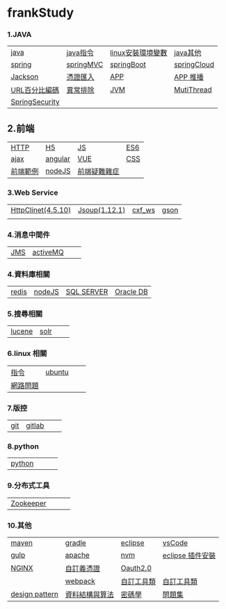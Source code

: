 # frankStudy
### 1.JAVA

|        |  |  |  |
| ---------- | --- |--- |--- |
|[java](file/java.md )|[java指令](file/javaCmd.md)| [linux安裝環境變數](/file/profile.md)| [java其他](file/javaOther.md) |
|[spring](file/spring/SpringFramework.md )| [springMVC](file/spring/springMVC.md )| [springBoot](file/springBoot.md ) | [springCloud](file/springCloud.md )  |
| [Jackson](file/jackson.md ) |  [憑證匯入](file/crt.md ) |[APP](file/app.md )| [APP 推播](file/appNotification.md )|
|[URL百分比編碼](file/urlEncoder.md )|[異常排除](file/javaException.md )|[JVM](file/jvm.md )|[MutiThread](file/thread/mutiThread.md)|
|[SpringSecurity](file/spring/SpringSecurity.md)|||


## 2.前端

|        |  |  |  |
| ---------- | --- |--- |--- |
|[HTTP](file/HTTP.md )|[H5](file/h5.md )|[JS](file/js.md )|[ES6](file/es6.md )|
|[ajax](file/ajax/ajax.md )|[angular](file/angular.md )|[VUE](file/vue.md )|[CSS](file/css.md)|
|[前端範例](file/jsexample.md )|[nodeJS](file/node/nodeJS.md )|[前端疑難雜症](file/jsexception.md )||

### 3.Web Service


|        |  |  |  |
| ---------- | --- |--- |--- |
|[HttpClinet(4.5.10)](file/HttpClinet.md )|[Jsoup(1.12.1)](file/jsoup.md )|[cxf_ws](file/cxfws.md )|[gson](file/gson.md )|
||||

### 4.消息中間件
|        |  |  |  |
| ---------- | --- |--- |--- |
|[JMS](file/jms.md )|[activeMQ](file/activeMQ.md )||


### 4.資料庫相關

|        |  |  |  |
| ---------- | --- |--- |--- |
|[redis](file/redis.md )|[nodeJS](file/node/nodeJS.md )|[SQL SERVER](file/sql/sqlServer.md )|[Oracle DB](file/sql/oracleDB.md )|

### 5.搜尋相關

|        |  |  |  |
| ---------- | --- |--- |--- |
|[lucene](file/lucene.md )|[solr](file/searchEngine/solr/solr.md)|||

### 6.linux 相關

|        |  |  |  |
| ---------- | --- |--- |--- |
|[指令](file/command.md )|[ubuntu](file/ubuntu.md )
|[網路問題](file/network.md )||


### 7.版控

|        |  |  |  |
| ---------- | --- |--- |--- |
|[git](file/git.md )|[gitlab](file/gitlab.md )|||

### 8.python

|        |  |  |  |
| ---------- | --- |--- |--- |
|[python](file/python.md )||||

### 9.分布式工具

|        |  |  |  |
| ---------- | --- |--- |--- |
|[Zookeeper](file/Zookeeper.md )||||


### 10.其他

|        |  |  |  |
| ---------- | --- |--- |--- |
|[maven](file/maven.md )|[gradle](file/gradle.md )|[eclipse](file/eclipse.md )|[vsCode](file/VSCode.md )|
|[gulp](file/gulp.md )|[apache](file/apache.md )|[nvm](file/nvm.md )|[eclipse 插件安裝](file/eclipsePlugins.md )|
|[NGINX](file/nginx.md )|[自訂義憑證](file/cert.md)|[Oauth2.0](file/oauth.md)|
||[webpack](file/webpack.md )|[自訂工具類](file/utils.md)|[自訂工具類](file/encryptionAndDecryption.md)
|[design pattern](file/designPattern.md)|[資料結構與算法](file/)|[密碼學](file/)|[問題集](file/problemSet.md)|

